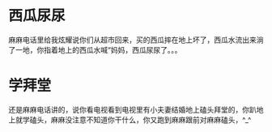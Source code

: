 # 西瓜尿尿

麻麻电话里给我炫耀说你们从超市回来，买的西瓜摔在地上坏了，西瓜水流出来淌了一地，你指着地上的西瓜水喊“妈妈，西瓜尿尿了。。。

# 学拜堂

还是麻麻电话讲的，说你看电视看到电视里有小夫妻结婚地上磕头拜堂的，你趴地上就学磕头，麻麻没注意不知道你干什么，你又跑到麻麻跟前对麻麻磕头，^_^

 